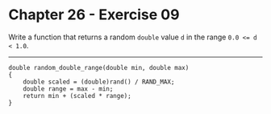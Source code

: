 # Chapter 26 - Exercise 09

Write a function that returns a random `double` value `d` in the range `0.0 <= d < 1.0`.  

---

```
double random_double_range(double min, double max)
{
    double scaled = (double)rand() / RAND_MAX; 
    double range = max - min; 
    return min + (scaled * range); 
}
```
